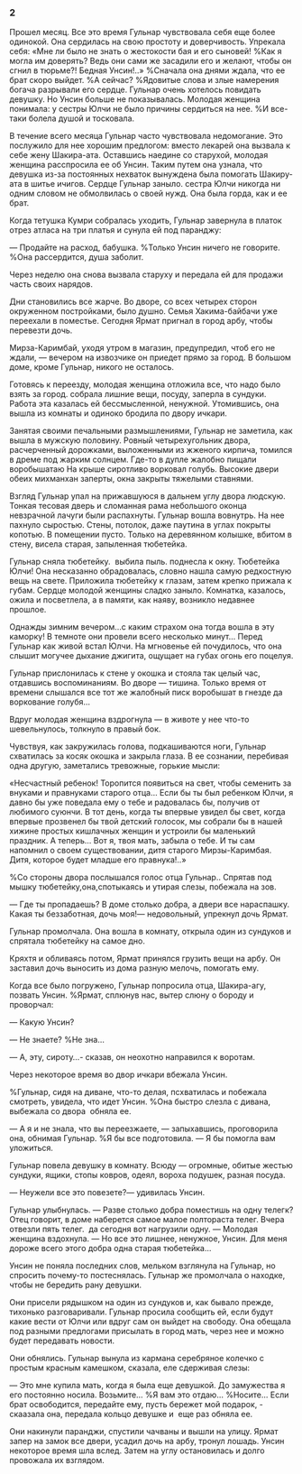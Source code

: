 ### 2

Прошел месяц.
Все это время Гульнар чувствовала себя еще более одинокой.
Она сердилась на свою простоту и доверчивость.
Упрекала себя:
«Мне ли было не знать о жестокости бая и его сыновей!
%Как я могла им доверять?
Ведь они сами же засадили его и желают, чтобы он сгнил в тюрьме?!
Бедная Унсин!..»
%Сначала она днями ждала, что ее брат скоро выйдет.
%А сейчас?
%Ядовитые слова и злые намерения богача разрывали его сердце.
Гульнар очень хотелось повидать девушку.
Но Унсин больше не показывалась.
Молодая женщина понимала: у сестры Юлчи не было причины сердиться на нее.
%И все-таки болела душой и тосковала.

В течение всего месяца Гульнар часто чувствовала недомогание.
Это послужило для нее хорошим предлогом: вместо лекарей она вызвала к себе жену Шакира-ата.
Оставшись наедине со старухой, молодая женщина расспросила ее об Унсин.
Таким путем она узнала, что девушка из-за постоянных нехваток вынуждена была помогать Шакиру-ата в шитье ичигов.
Сердце Гульнар заныло.
сестра Юлчи никогда ни одним словом не обмолвилась о своей нужд.
Она была горда, как и ее брат.

Когда тетушка Кумри собралась уходить, Гульнар завернула в платок отрез атласа на три платья и сунула ей под паранджу:

— Продайте на расход, бабушка.
%Только Унсин ничего не говорите.
%Она рассердится, душа заболит.

Через неделю она снова вызвала старуху и передала ей для продажи часть своих нарядов.

Дни становились все жарче.
Во дворе, со всех четырех сторон окруженном постройками, было душно.
Семья Хакима-байбачи уже переехали в поместье.
Сегодня Ярмат пригнал в город арбу, чтобы перевезти дочь.

Мирза-Каримбай, уходя утром в магазин, предупредил, чтоб его не ждали, — вечером на извозчике он приедет прямо за город.
В большом доме, кроме Гульнар, никого не осталось.

Готовясь к переезду, молодая женщина отложила все, что надо было взять за город.
собрала лишние вещи, посуду, заперла в сундуки.
Работа эта казалась ей бессмысленной, ненужной.
Утомившись, она вышла из комнаты и одиноко бродила по двору ичкари.

Занятая своими печальными размышлениями, Гульнар не заметила, как вышла в мужскую половину.
Ровный четырехугольник двора, расчерченный дорожками, выложенными из жженого кирпича, томился в дреме под жарким солнцем.
Где-то в дупле жалобно пищали воробышатаю
На крыше сиротливо ворковал голубь.
Высокие двери обеих михманхан заперты, окна закрыты тяжелыми ставнями.

Взгляд Гульнар упал на прижавшуюся в дальнем углу двора людскую.
Тонкая тесовая дверь и сломанная рама небольшого оконца невзрачной лачуги были распахнуты.
Гульнар вошла вовнутрь.
На нее пахнуло сыростью.
Стены, потолок, даже паутина в углах покрыты копотью.
В помещении пусто.
Только на деревянном колышке, вбитом в стену, висела старая, запыленная тюбетейка.

Гульнар сняла тюбетейку.
 выбила пыль.
поднесла к окну.
Тюбетейка Юлчи!
Она несказанно обрадовалась, словно нашла самую редкостную вещь на свете.
Приложила тюбетейку к глазам, затем крепко прижала к губам.
Сердце молодой женщины сладко заныло.
Комнатка, казалось, ожила и посветлела, а в памяти, как наяву, возникло недавнее прошлое.

Однажды зимним вечером…с каким страхом она тогда вошла в эту каморку!
В темноте они провели всего несколько минут…
Перед Гульнар как живой встал Юлчи.
На мгновенье ей почудилось, что она слышит могучее дыхание джигита, ощущает на губах огонь его поцелуя.

Гульнар прислонилась к стене у окошка и стояла так целый час, отдавшись воспоминаниям.
Во дворе — тишина.
Только время от времени слышался все тот же жалобный писк воробышат в гнезде да воркование голубя…

Вдруг молодая женщина вздрогнула — в животе у нее что-то шевельнулось, толкнуло в правый бок.

Чувствуя, как закружилась голова, подкашиваются ноги, Гульнар схватилась за косяк окошка и закрыла глаза.
В ее сознании, перебивая одна другую, заметались тревожные, горькие мысли:

«Несчастный ребенок!
Торопится появиться на свет, чтобы семенить за внуками и правнуками старого отца…
Если бы ты был ребенком Юлчи, я давно бы уже поведала ему о тебе и радовалась бы, получив от любимого суюнчи.
В тот день, когда ты впервые увидел бы свет, когда впервые прозвенел бы твой детский голосок, мы собрали бы в нашей хижине простых кишлачных женщин и устроили бы маленький праздник.
А теперь…
Вот я, твоя мать, забыла о тебе.
И ты сам напомнил о своем существовании, дитя старого Мирзы-Каримбая.
Дитя, которое будет младше его правнука!..»

%Со стороны двора послышался голос отца Гульнар..
Спрятав под мышку тюбетейку,она,спотыкаясь и утирая слезы, побежала на зов.

— Где ты пропадаешь?
В доме столько добра, а двери все нараспашку.
Какая ты беззаботная, дочь моя!— недовольный, упрекнул дочь Ярмат.

Гульнар промолчала.
Она вошла в комнату, открыла один из сундуков и спрятала тюбетейку на самое дно.

Кряхтя и обливаясь потом, Ярмат принялся грузить вещи на арбу.
Он заставил дочь выносить из дома разную мелочь, помогать ему.

Когда все было погружено, Гульнар попросила отца, Шакира-агу, позвать Унсин.
%Ярмат, сплюнув нас, вытер слюну о бороду и проворчал:

— Какую Унсин?

— Не знаете?
%Не зна...

— А, эту, сироту…- сказав, он неохотно направился к воротам.

Через некоторое время во двор ичкари вбежала Унсин.

%Гульнар, сидя на диване, что-то делая, псхватилась и побежала смотреть, увидела, что идет Унсин.
%Она быстро слезла с дивана, выбежала со двора  обняла ее.

— А я и не знала, что вы переезжаете, — запыхавшись, проговорила она, обнимая Гульнар.
%Я бы все подготовила.
— Я бы помогла вам уложиться.

Гульнар повела девушку в комнату.
Всюду — огромные, обитые жестью сундуки, ящики, стопы ковров, одеял, вороха подушек, разная посуда.

— Неужели все это повезете?— удивилась Унсин.

Гульнар улыбнулась.
— Разве столько добра поместишь на одну телегк?
Отец говорит, в доме наберется самое малое полтораста телег.
Вчера отвезли пять телег.
 да сегодня вот нагрузили одну.
— Молодая женщина вздохнула.
— Но все это лишнее, ненужное, Унсин.
Для меня дороже всего этого добра одна старая тюбетейка…

Унсин не поняла последних слов, мельком взглянула на Гульнар, но спросить почему-то постеснялась.
Гульнар же промолчала о находке, чтобы не бередить рану девушки.

Они присели рядышком на один из сундуков и, как бывало прежде, тихонько разговаривали.
Гульнар просила сообщить ей, если будут какие вести от Юлчи или вдруг сам он выйдет на свободу.
Она обещала под разными предлогами присылать в город мать, через нее и можно будет передавать новости.

Они обнялись.
Гульнар вынула из кармана серебряное колечко с простым красным камешком, сказала, еле сдерживая слезы:

— Это мне купила мать, когда я была еще девушкой.
До замужества я его постоянно носила.
Возьмите…
%Я вам это отдаю...
%Носите...
Если брат освободится, передайте ему, пусть бережет мой подарок, - скаазала она, передала кольцо девушке и  еще раз обняла ее.

Они накинули паранджи, спустили чачваны и вышли на улицу.
Ярмат запер на замок все двери, усадил дочь на арбу, тронул лошадь.
Унсин некоторое время шла вслед.
Затем на углу остановилась и долго провожала их взглядом.
